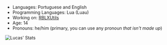 * Languages: Portuguese and English
* Programming Languages: Lua (Luau)
* Working on: [RBLXUtils](https://github.com/RBLXUtils)
* Age: 14
* Pronouns: he/him (primary, you can use any pronoun *that isn't made up*)

![Lucas' Stats](https://github-readme-stats.vercel.app/api?username=LucasMZReal&count_private=true&show_icons=true&theme=material-palenight)
